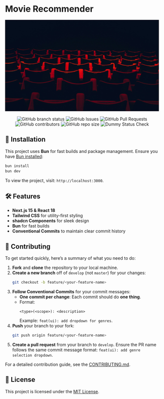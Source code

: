 # Movie Recommender

<p align="center">
  <img src="./assets/banner.jpg" alt="Movie Recommendation System" width="100%" style="max-height: 300px; object-fit: cover;">
</p>
<p align="center">
<img alt="GitHub branch status" src="https://img.shields.io/github/checks-status/Viibrant/movie-recommender/master">
  <img alt="GitHub Issues" src="https://img.shields.io/github/issues/Viibrant/movie-recommender">
  <img alt="GitHub Pull Requests" src="https://img.shields.io/github/issues-pr/Viibrant/movie-recommender">
  <img alt="GitHub contributors" src="https://img.shields.io/github/contributors/Viibrant/movie-recommender">
  <img alt="GitHub repo size" src="https://img.shields.io/github/repo-size/Viibrant/movie-recommender">
  <img alt="Dummy Status Check" src="https://github.com/Viibrant/movie-recommender/actions/workflows/dummy-check.yaml/badge.svg?branch=master">
  
</p>

## 🚀 Installation

This project uses **Bun** for fast builds and package management. Ensure you have [Bun installed](https://bun.sh/):

```bash
bun install
bun dev
```

To view the project, visit: `http://localhost:3000`.

## 🛠 Features

- **Next.js 15 & React 18**
- **Tailwind CSS** for utility-first styling
- **shadcn Components** for sleek design
- **Bun** for fast builds
- **Conventional Commits** to maintain clear commit history

## 🤝 Contributing

To get started quickly, here’s a summary of what you need to do:

1. **Fork** and **clone** the repository to your local machine.
2. **Create a new branch** off of `develop` (not `master`) for your changes:
   ```bash
   git checkout -b feature/<your-feature-name>
   ```
3. **Follow Conventional Commits** for your commit messages:
   - **One commit per change**: Each commit should do **one thing**.
   - Format:
     ```
     <type>(<scope>): <description>
     ```
     Example: `feat(ui): add dropdown for genres`.
4. **Push** your branch to your fork:
   ```bash
   git push origin feature/<your-feature-name>
   ```
5. **Create a pull request** from your branch to `develop`. Ensure the PR name follows the same commit message format: `feat(ui): add genre selection dropdown`.

For a detailed contribution guide, see the [CONTRIBUTING.md](CONTRIBUTING.md).

## 📜 License

This project is licensed under the [MIT License](LICENSE.md).
